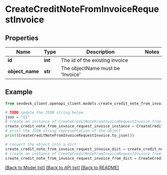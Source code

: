 # CreateCreditNoteFromInvoiceRequestInvoice


## Properties

Name | Type | Description | Notes
------------ | ------------- | ------------- | -------------
**id** | **int** | The id of the existing invoice | 
**object_name** | **str** | The objectName must be &#39;Invoice&#39; | 

## Example

```python
from sevdesk_client.openapi_client.models.create_credit_note_from_invoice_request_invoice import CreateCreditNoteFromInvoiceRequestInvoice

# TODO update the JSON string below
json = "{}"
# create an instance of CreateCreditNoteFromInvoiceRequestInvoice from a JSON string
create_credit_note_from_invoice_request_invoice_instance = CreateCreditNoteFromInvoiceRequestInvoice.from_json(json)
# print the JSON string representation of the object
print(CreateCreditNoteFromInvoiceRequestInvoice.to_json())

# convert the object into a dict
create_credit_note_from_invoice_request_invoice_dict = create_credit_note_from_invoice_request_invoice_instance.to_dict()
# create an instance of CreateCreditNoteFromInvoiceRequestInvoice from a dict
create_credit_note_from_invoice_request_invoice_from_dict = CreateCreditNoteFromInvoiceRequestInvoice.from_dict(create_credit_note_from_invoice_request_invoice_dict)
```
[[Back to Model list]](../README.md#documentation-for-models) [[Back to API list]](../README.md#documentation-for-api-endpoints) [[Back to README]](../README.md)


